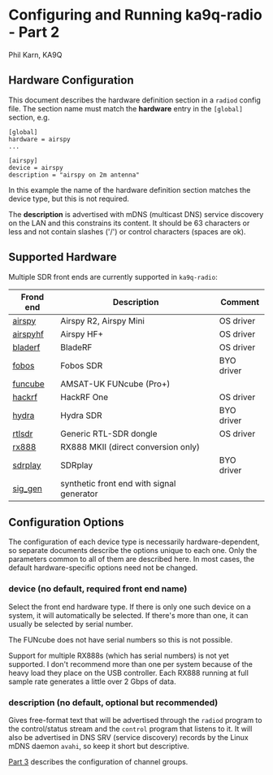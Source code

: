 # Configuring and Running ka9q-radio - Part 2

Phil Karn, KA9Q

## Hardware Configuration

This document describes the hardware definition section in a `radiod` config file. The section name must match the **hardware** entry in the `[global]` section, e.g.

```
[global]
hardware = airspy
...

[airspy]
device = airspy
description = "airspy on 2m antenna"
```

In this example the name of the hardware definition section matches the device type, but this is not required.

The **description** is advertised with mDNS (multicast DNS) service discovery on the LAN and this constrains its content. It should be 63 characters or less and not contain slashes ('/') or control characters (spaces are ok).

## Supported Hardware

Multiple SDR front ends are currently supported in `ka9q-radio`:

| Frond end                 | Description                               | Comment |
|---------------------------|-------------------------------------------|---------|
| [airspy](SDR/airspy.md)   | Airspy R2, Airspy Mini                    | OS driver
| [airspyhf](SDR/airspy.md) | Airspy HF+                                | OS driver
| [bladerf](SDR/bladerf.md) | BladeRF                                   | OS driver
| [fobos](SDR/fobos.md)     | Fobos SDR                                 | BYO driver
| [funcube](SDR/funcube.md) | AMSAT-UK FUNcube (Pro+)                   |
| [hackrf](SDR/hackrf.md)   | HackRF One                                | OS driver
| [hydra](SDR/hydra.md)     | Hydra SDR                                 | BYO driver
| [rtlsdr](SDR/rtlsdr.md)   | Generic RTL-SDR dongle                    | OS driver
| [rx888](SDR/rx888.md)     | RX888 MKII (direct conversion only)       |
| [sdrplay](SDR/sdrplay.md) | SDRplay                                   | BYO driver
| [sig_gen](sig_gen.md)     | synthetic front end with signal generator |

## Configuration Options

The configuration of each device type is necessarily hardware-dependent, so separate documents describe the options unique to each one. Only the parameters common to all of them are described here. In most cases, the default hardware-specific options need not be changed.

### device (no default, required front end name)

Select the front end hardware type. If there is only one such device on a system, it will automatically be selected. If there's more than one, it can usually be selected by serial number.

The FUNcube does not have serial numbers so this is not possible.

Support for multiple RX888s (which has serial numbers) is not yet supported. I don't recommend more than one per system because of the heavy load they place on the USB controller. Each RX888 running at full sample rate generates a little over 2 Gbps of data.

### description (no default, optional but recommended)

Gives free-format text that will be advertised through the `radiod` program to the control/status stream and the `control` program that listens to it. It will also be advertised in DNS SRV (service discovery) records by the Linux mDNS daemon `avahi`, so keep it short but descriptive.

[Part 3](ka9q-radio-3.md) describes the configuration of channel groups.
